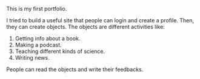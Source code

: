 This is my first portfolio.

I tried to build a useful site that people can login and create a profile. Then, they can create objects. The objects are different activities like:

1. Getting info about a book.
2. Making a podcast.
3. Teaching different kinds of science.
4. Writing news.

People can read the objects and write their feedbacks.
